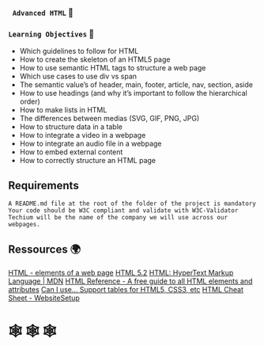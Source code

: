 ### ` Advanced HTML` :dart:


### `Learning Objectives` :floppy_disk:
* Which guidelines to follow for HTML
* How to create the skeleton of an HTML5 page
* How to use semantic HTML tags to structure a web page
* Which use cases to use div vs span
* The semantic value’s of header, main, footer, article, nav, section, aside
* How to use headings (and why it’s important to follow the hierarchical order)
* How to make lists in HTML
* The differences between medias (SVG, GIF, PNG, JPG)
* How to structure data in a table
* How to integrate a video in a webpage
* How to integrate an audio file in a webpage
* How to embed external content
* How to correctly structure an HTML page

## Requirements

    A README.md file at the root of the folder of the project is mandatory
    Your code should be W3C compliant and validate with W3C-Validator
    Techium will be the name of the company we will use across our webpages.

## Ressources  :earth_africa:
[HTML - elements of a web page](https://intranet.hbtn.io/concepts/870)
[HTML 5.2](https://intranet.hbtn.io/rltoken/vKPDYmtKXaKCHn5lpZXz7w)
[HTML: HyperText Markup Language | MDN](https://intranet.hbtn.io/rltoken/ZSMZYbNUWEhTarg4x5syCQ)
[HTML Reference - A free guide to all HTML elements and attributes](https://intranet.hbtn.io/rltoken/hPxzkJUCKscaZ1YgG0Xaig)
[Can I use… Support tables for HTML5, CSS3, etc](https://intranet.hbtn.io/rltoken/C1sjK7n4YYmXjzgN07LgUg)
[HTML Cheat Sheet - WebsiteSetup](https://intranet.hbtn.io/rltoken/33djKxCai7mwDufKGL7eCg)


#    :spider_web: :spider_web: :spider_web:


